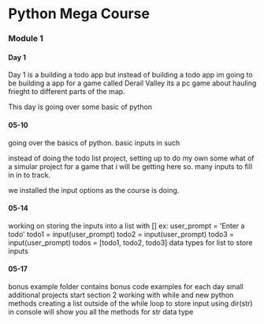 # Python Mega Course

### Module 1

#### Day 1
Day 1 is a building a todo app but instead of building a todo app
im going to be building a app for a game called Derail Valley its a pc game about hauling frieght 
to different parts of the map. 

This day is going over some basic of python

#### 05-10
going over the basics of python. basic inputs in such

instead of doing the todo list project, setting up to do my own some what of a simular project 
for a game that i will be getting here so. many inputs to fill in in to track. 

we installed the input options as the course is doing.

#### 05-14
working on storing the inputs into a list with [] 
ex: 
    user_prompt = 'Enter a todo'
    todo1 = input(user_prompt)
    todo2 = input(user_prompt)
    todo3 = input(user_prompt)
    todos = [todo1, todo2, todo3] data types for list to store inputs

#### 05-17
bonus example folder contains bonus code examples for each day small additional projects
start section 2 working with while and new python methods
creating a list outside of the while loop to store input
using dir(str) in console will show you all the methods for str data type
